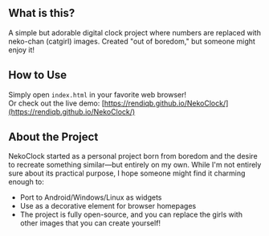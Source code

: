 ## What is this?  
A simple but adorable digital clock project where numbers are replaced with neko-chan (catgirl) images. Created "out of boredom," but someone might enjoy it!  

## How to Use  
Simply open `index.html` in your favorite web browser!  
Or check out the live demo: [https://rendiqb.github.io/NekoClock/](https://rendiqb.github.io/NekoClock/)  

## About the Project  
NekoClock started as a personal project born from boredom and the desire to recreate something similar—but entirely on my own. While I'm not entirely sure about its practical purpose, I hope someone might find it charming enough to:  
- Port to Android/Windows/Linux as widgets  
- Use as a decorative element for browser homepages  
- The project is fully open-source, and you can replace the girls with other images that you can create yourself!
